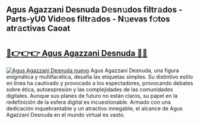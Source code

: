 ## Agus Agazzani Desnuda D𝚎sn𝚞dos filtr𝚊dos - Parts-yU0 Vid𝚎os filtr𝚊dos - N𝚞evas f𝚘tos atr𝚊ctivas Caoat

# <h2><a href="http://mb0ef0.tromn.icu/?c=Agus+Agazzani+Desnuda">🔗👉👉👉 Agus Agazzani Desnuda 🔗🔗</a></h2>

[![Agus Agazzani Desnuda nuevo](https://i.imgur.com/pEAQMta.gif)](http://mb0ef0.tromn.icu/?c=Agus+Agazzani+Desnuda)
Agus Agazzani Desnuda, una figura enigmática y multifacética, desafía las etiquetas simples. Su distintivo estilo en línea ha cautivado y provocado a los espectadores, provocando debates sobre ética, autoexpresión y las complejidades de las comunidades digitales. Aunque sus planes de futuro no están claros, su papel en la redefinición de la esfera digital es incuestionable. Armado con una dedicación inquebrantable y un atractivo innegable, el alcance de Agus Agazzani Desnuda en el mundo virtual es vasto.
